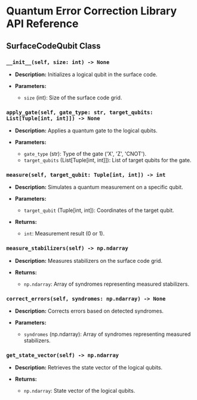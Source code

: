 # Quantum Error Correction Library API Reference

## SurfaceCodeQubit Class

### `__init__(self, size: int) -> None`

- **Description:** Initializes a logical qubit in the surface code.

- **Parameters:**
  - `size` (int): Size of the surface code grid.

### `apply_gate(self, gate_type: str, target_qubits: List[Tuple[int, int]]) -> None`

- **Description:** Applies a quantum gate to the logical qubits.

- **Parameters:**
  - `gate_type` (str): Type of the gate ('X', 'Z', 'CNOT').
  - `target_qubits` (List[Tuple[int, int]]): List of target qubits for the gate.

### `measure(self, target_qubit: Tuple[int, int]) -> int`

- **Description:** Simulates a quantum measurement on a specific qubit.

- **Parameters:**
  - `target_qubit` (Tuple[int, int]): Coordinates of the target qubit.

- **Returns:**
  - `int`: Measurement result (0 or 1).

### `measure_stabilizers(self) -> np.ndarray`

- **Description:** Measures stabilizers on the surface code grid.

- **Returns:**
  - `np.ndarray`: Array of syndromes representing measured stabilizers.

### `correct_errors(self, syndromes: np.ndarray) -> None`

- **Description:** Corrects errors based on detected syndromes.

- **Parameters:**
  - `syndromes` (np.ndarray): Array of syndromes representing measured stabilizers.

### `get_state_vector(self) -> np.ndarray`

- **Description:** Retrieves the state vector of the logical qubits.

- **Returns:**
  - `np.ndarray`: State vector of the logical qubits.
